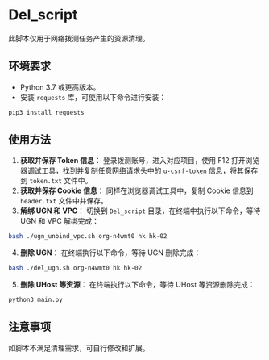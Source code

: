 # Del_script

此脚本仅用于网络拨测任务产生的资源清理。

## 环境要求
- Python 3.7 或更高版本。
- 安装 `requests` 库，可使用以下命令进行安装：
```bash
pip3 install requests
```

## 使用方法
1. **获取并保存 Token 信息**：
    登录拨测账号，进入对应项目，使用 F12 打开浏览器调试工具，找到并复制任意网络请求头中的 `u-csrf-token` 信息，将其保存到 `token.txt` 文件中。
2. **获取并保存 Cookie 信息**：
    同样在浏览器调试工具中，复制 Cookie 信息到 `header.txt` 文件中并保存。
3. **解绑 UGN 和 VPC**：
    切换到 `Del_script` 目录，在终端中执行以下命令，等待 UGN 和 VPC 解绑完成：
```bash
bash ./ugn_unbind_vpc.sh org-n4wmt0 hk hk-02
```
4. **删除 UGN**：
    在终端执行以下命令，等待 UGN 删除完成：
```bash
bash ./del_ugn.sh org-n4wmt0 hk hk-02
```
5. **删除 UHost 等资源**：
    在终端执行以下命令，等待 UHost 等资源删除完成：
```bash
python3 main.py
```

## 注意事项
如脚本不满足清理需求，可自行修改和扩展。 